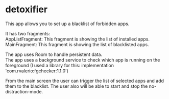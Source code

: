 # detoxifier

This app allows you to set up a blacklist of forbidden apps.

It has two fragments:  
AppListFragment: This fragment is showing the list of installed apps.  
MainFragment: This fragment is showing the list of blacklisted apps.  

The app uses Room to handle persistent data.  
The app uses a background service to check which app is running on the foreground (I used a library for this: implementation 'com.rvalerio:fgchecker:1.1.0')  


From the main screen the user can trigger the list of selected apps and add them to the blacklist. The user also will be able to start and stop the no-distraction-mode.
